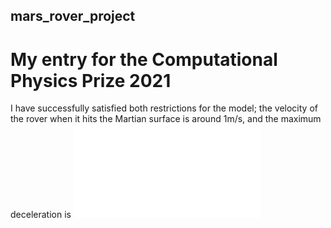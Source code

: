 ## mars_rover_project
# My entry for the Computational Physics Prize 2021

I have successfully satisfied both restrictions for the model; the velocity of the rover when it hits the Martian surface is around 1m/s, and the maximum deceleration is 
![Diagram](images/altitudeDiagram.pdf)
